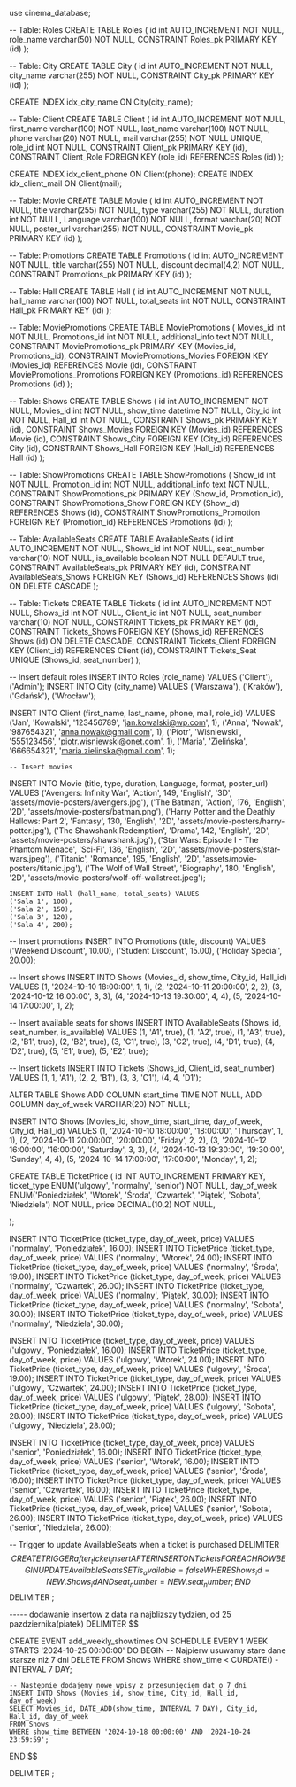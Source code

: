 
use cinema_database;

-- Table: Roles
CREATE TABLE Roles (
    id int AUTO_INCREMENT NOT NULL,
    role_name varchar(50) NOT NULL,
    CONSTRAINT Roles_pk PRIMARY KEY (id)
);

-- Table: City
CREATE TABLE City (
    id int AUTO_INCREMENT NOT NULL,
    city_name varchar(255) NOT NULL,
    CONSTRAINT City_pk PRIMARY KEY (id)
);

CREATE INDEX idx_city_name ON City(city_name);

-- Table: Client
CREATE TABLE Client (
    id int AUTO_INCREMENT NOT NULL,
    first_name varchar(100) NOT NULL,
    last_name varchar(100) NOT NULL,
    phone varchar(20) NOT NULL,
    mail varchar(255) NOT NULL UNIQUE,
    role_id int NOT NULL,
    CONSTRAINT Client_pk PRIMARY KEY (id),
    CONSTRAINT Client_Role FOREIGN KEY (role_id) REFERENCES Roles (id)
);

CREATE INDEX idx_client_phone ON Client(phone);
CREATE INDEX idx_client_mail ON Client(mail);

-- Table: Movie
CREATE TABLE Movie (
    id int AUTO_INCREMENT NOT NULL,
    title varchar(255) NOT NULL,
    type varchar(255) NOT NULL,
    duration int NOT NULL,
    Language varchar(100) NOT NULL,
    format varchar(20) NOT NULL,
    poster_url varchar(255) NOT NULL,
    CONSTRAINT Movie_pk PRIMARY KEY (id)
);

-- Table: Promotions
CREATE TABLE Promotions (
    id int AUTO_INCREMENT NOT NULL,
    title varchar(255) NOT NULL,
    discount decimal(4,2) NOT NULL,
    CONSTRAINT Promotions_pk PRIMARY KEY (id)
);

-- Table: Hall
CREATE TABLE Hall (
    id int AUTO_INCREMENT NOT NULL,
    hall_name varchar(100) NOT NULL,
    total_seats int NOT NULL,
    CONSTRAINT Hall_pk PRIMARY KEY (id)
);

-- Table: MoviePromotions
CREATE TABLE MoviePromotions (
    Movies_id int NOT NULL,
    Promotions_id int NOT NULL,
    additional_info text NOT NULL,
    CONSTRAINT MoviePromotions_pk PRIMARY KEY (Movies_id, Promotions_id),
    CONSTRAINT MoviePromotions_Movies FOREIGN KEY (Movies_id) REFERENCES Movie (id),
    CONSTRAINT MoviePromotions_Promotions FOREIGN KEY (Promotions_id) REFERENCES Promotions (id)
);

-- Table: Shows
CREATE TABLE Shows (
    id int AUTO_INCREMENT NOT NULL,
    Movies_id int NOT NULL,
    show_time datetime NOT NULL,
    City_id int NOT NULL,
    Hall_id int NOT NULL,
    CONSTRAINT Shows_pk PRIMARY KEY (id),
    CONSTRAINT Shows_Movies FOREIGN KEY (Movies_id) REFERENCES Movie (id),
    CONSTRAINT Shows_City FOREIGN KEY (City_id) REFERENCES City (id),
    CONSTRAINT Shows_Hall FOREIGN KEY (Hall_id) REFERENCES Hall (id)
);

-- Table: ShowPromotions
CREATE TABLE ShowPromotions (
    Show_id int NOT NULL,
    Promotion_id int NOT NULL,
    additional_info text NOT NULL,
    CONSTRAINT ShowPromotions_pk PRIMARY KEY (Show_id, Promotion_id),
    CONSTRAINT ShowPromotions_Show FOREIGN KEY (Show_id) REFERENCES Shows (id),
    CONSTRAINT ShowPromotions_Promotion FOREIGN KEY (Promotion_id) REFERENCES Promotions (id)
);

-- Table: AvailableSeats
CREATE TABLE AvailableSeats (
    id int AUTO_INCREMENT NOT NULL,
    Shows_id int NOT NULL,
    seat_number varchar(10) NOT NULL,
    is_available boolean NOT NULL DEFAULT true,
    CONSTRAINT AvailableSeats_pk PRIMARY KEY (id),
    CONSTRAINT AvailableSeats_Shows FOREIGN KEY (Shows_id) REFERENCES Shows (id) ON DELETE CASCADE
);

-- Table: Tickets
CREATE TABLE Tickets (
    id int AUTO_INCREMENT NOT NULL,
    Shows_id int NOT NULL,
    Client_id int NOT NULL,
    seat_number varchar(10) NOT NULL,
    CONSTRAINT Tickets_pk PRIMARY KEY (id),
    CONSTRAINT Tickets_Shows FOREIGN KEY (Shows_id) REFERENCES Shows (id) ON DELETE CASCADE,
    CONSTRAINT Tickets_Client FOREIGN KEY (Client_id) REFERENCES Client (id),
    CONSTRAINT Tickets_Seat UNIQUE (Shows_id, seat_number)
);

-- Insert default roles
INSERT INTO Roles (role_name) VALUES ('Client'), ('Admin');
INSERT INTO City (city_name) VALUES ('Warszawa'), ('Kraków'), ('Gdańsk'), ('Wrocław');

INSERT INTO Client (first_name, last_name, phone, mail, role_id) VALUES
    ('Jan', 'Kowalski', '123456789', 'jan.kowalski@wp.com', 1),
    ('Anna', 'Nowak', '987654321', 'anna.nowak@gmail.com', 1),
    ('Piotr', 'Wiśniewski', '555123456', 'piotr.wisniewski@onet.com', 1),
    ('Maria', 'Zielińska', '666654321', 'maria.zielinska@gmail.com', 1);
    
    
    
    
    -- Insert movies
INSERT INTO Movie (title, type, duration, Language, format, poster_url) VALUES
    ('Avengers: Infinity War', 'Action', 149, 'English', '3D', 'assets/movie-posters/avengers.jpg'),
    ('The Batman', 'Action', 176, 'English', '2D', 'assets/movie-posters/batman.png'),
    ('Harry Potter and the Deathly Hallows: Part 2', 'Fantasy', 130, 'English', '2D', 'assets/movie-posters/harry-potter.jpg'),
    ('The Shawshank Redemption', 'Drama', 142, 'English', '2D', 'assets/movie-posters/shawshank.jpg'),
    ('Star Wars: Episode I - The Phantom Menace', 'Sci-Fi', 136, 'English', '2D', 'assets/movie-posters/star-wars.jpeg'),
    ('Titanic', 'Romance', 195, 'English', '2D', 'assets/movie-posters/titanic.jpg'),
    ('The Wolf of Wall Street', 'Biography', 180, 'English', '2D', 'assets/movie-posters/wolf-off-wallstreet.jpeg');
    
    
    INSERT INTO Hall (hall_name, total_seats) VALUES
    ('Sala 1', 100),
    ('Sala 2', 150),
    ('Sala 3', 120),
    ('Sala 4', 200);

-- Insert promotions
INSERT INTO Promotions (title, discount) VALUES
    ('Weekend Discount', 10.00),
    ('Student Discount', 15.00),
    ('Holiday Special', 20.00);

-- Insert shows
INSERT INTO Shows (Movies_id, show_time, City_id, Hall_id) VALUES
    (1, '2024-10-10 18:00:00', 1, 1),
    (2, '2024-10-11 20:00:00', 2, 2),
    (3, '2024-10-12 16:00:00', 3, 3),
    (4, '2024-10-13 19:30:00', 4, 4),
    (5, '2024-10-14 17:00:00', 1, 2);

-- Insert available seats for shows
INSERT INTO AvailableSeats (Shows_id, seat_number, is_available) VALUES
    (1, 'A1', true),
    (1, 'A2', true),
    (1, 'A3', true),
    (2, 'B1', true),
    (2, 'B2', true),
    (3, 'C1', true),
    (3, 'C2', true),
    (4, 'D1', true),
    (4, 'D2', true),
    (5, 'E1', true),
    (5, 'E2', true);

-- Insert tickets
INSERT INTO Tickets (Shows_id, Client_id, seat_number) VALUES
    (1, 1, 'A1'),
    (2, 2, 'B1'),
    (3, 3, 'C1'),
    (4, 4, 'D1');

ALTER TABLE Shows
ADD COLUMN start_time TIME NOT NULL,
ADD COLUMN day_of_week VARCHAR(20) NOT NULL;

INSERT INTO Shows (Movies_id, show_time, start_time, day_of_week, City_id, Hall_id) VALUES
    (1, '2024-10-10 18:00:00', '18:00:00', 'Thursday', 1, 1),
    (2, '2024-10-11 20:00:00', '20:00:00', 'Friday', 2, 2),
    (3, '2024-10-12 16:00:00', '16:00:00', 'Saturday', 3, 3),
    (4, '2024-10-13 19:30:00', '19:30:00', 'Sunday', 4, 4),
    (5, '2024-10-14 17:00:00', '17:00:00', 'Monday', 1, 2);


CREATE TABLE TicketPrice (
    id INT AUTO_INCREMENT PRIMARY KEY,
    ticket_type ENUM('ulgowy', 'normalny', 'senior') NOT NULL,
    day_of_week ENUM('Poniedziałek', 'Wtorek', 'Środa', 'Czwartek', 'Piątek', 'Sobota', 'Niedziela') NOT NULL,
    price DECIMAL(10,2) NOT NULL,

);

INSERT INTO TicketPrice (ticket_type, day_of_week, price) VALUES ('normalny', 'Poniedziałek', 16.00);
INSERT INTO TicketPrice (ticket_type, day_of_week, price) VALUES ('normalny', 'Wtorek', 24.00);
INSERT INTO TicketPrice (ticket_type, day_of_week, price) VALUES ('normalny', 'Środa', 19.00);
INSERT INTO TicketPrice (ticket_type, day_of_week, price) VALUES ('normalny', 'Czwartek', 26.00);
INSERT INTO TicketPrice (ticket_type, day_of_week, price) VALUES ('normalny', 'Piątek', 30.00);
INSERT INTO TicketPrice (ticket_type, day_of_week, price) VALUES ('normalny', 'Sobota', 30.00);
INSERT INTO TicketPrice (ticket_type, day_of_week, price) VALUES ('normalny', 'Niedziela', 30.00);

INSERT INTO TicketPrice (ticket_type, day_of_week, price) VALUES ('ulgowy', 'Poniedziałek', 16.00);
INSERT INTO TicketPrice (ticket_type, day_of_week, price) VALUES ('ulgowy', 'Wtorek', 24.00);
INSERT INTO TicketPrice (ticket_type, day_of_week, price) VALUES ('ulgowy', 'Środa', 19.00);
INSERT INTO TicketPrice (ticket_type, day_of_week, price) VALUES ('ulgowy', 'Czwartek', 24.00);
INSERT INTO TicketPrice (ticket_type, day_of_week, price) VALUES ('ulgowy', 'Piątek', 28.00);
INSERT INTO TicketPrice (ticket_type, day_of_week, price) VALUES ('ulgowy', 'Sobota', 28.00);
INSERT INTO TicketPrice (ticket_type, day_of_week, price) VALUES ('ulgowy', 'Niedziela', 28.00);

INSERT INTO TicketPrice (ticket_type, day_of_week, price) VALUES ('senior', 'Poniedziałek', 16.00);
INSERT INTO TicketPrice (ticket_type, day_of_week, price) VALUES ('senior', 'Wtorek', 16.00);
INSERT INTO TicketPrice (ticket_type, day_of_week, price) VALUES ('senior', 'Środa', 16.00);
INSERT INTO TicketPrice (ticket_type, day_of_week, price) VALUES ('senior', 'Czwartek', 16.00);
INSERT INTO TicketPrice (ticket_type, day_of_week, price) VALUES ('senior', 'Piątek', 26.00);
INSERT INTO TicketPrice (ticket_type, day_of_week, price) VALUES ('senior', 'Sobota', 26.00);
INSERT INTO TicketPrice (ticket_type, day_of_week, price) VALUES ('senior', 'Niedziela', 26.00);





-- Trigger to update AvailableSeats when a ticket is purchased
DELIMITER $$
CREATE TRIGGER after_ticket_insert
AFTER INSERT ON Tickets
FOR EACH ROW
BEGIN
    UPDATE AvailableSeats
    SET is_available = false
    WHERE Shows_id = NEW.Shows_id AND seat_number = NEW.seat_number;
END$$
DELIMITER ;

----- dodawanie insertow z data na najblizszy tydzien, od 25 pazdziernika(piatek)
DELIMITER $$

CREATE EVENT add_weekly_showtimes
ON SCHEDULE EVERY 1 WEEK
STARTS '2024-10-25 00:00:00'
DO
BEGIN
    -- Najpierw usuwamy stare dane starsze niż 7 dni
    DELETE FROM Shows
    WHERE show_time < CURDATE() - INTERVAL 7 DAY;
    
    -- Następnie dodajemy nowe wpisy z przesunięciem dat o 7 dni
    INSERT INTO Shows (Movies_id, show_time, City_id, Hall_id, day_of_week)
    SELECT Movies_id, DATE_ADD(show_time, INTERVAL 7 DAY), City_id, Hall_id, day_of_week
    FROM Shows
    WHERE show_time BETWEEN '2024-10-18 00:00:00' AND '2024-10-24 23:59:59';
END $$

DELIMITER ;